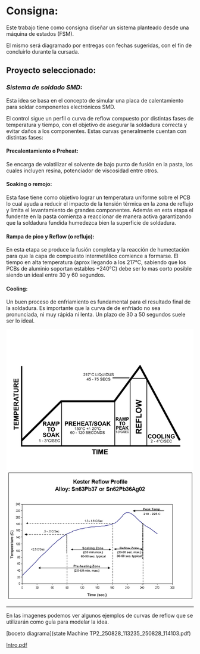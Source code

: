 # Consigna:

Este trabajo tiene como consigna diseñar un sistema planteado desde una máquina de estados (FSM).

El mismo será diagramado por entregas con fechas sugeridas, con el fin de concluirlo durante la cursada.

## Proyecto seleccionado:

### *Sistema de soldado SMD:*

Esta idea se basa en el concepto de simular una placa de   calentamiento para soldar componentes electrónicos SMD.

El control sigue un perfil o curva de reflow compuesto por distintas fases de temperatura y tiempo, con el objetivo de asegurar la soldadura correcta y evitar daños a los componentes. Estas curvas generalmente cuentan con distintas fases:

#### Precalentamiento o Preheat:
Se encarga de volatilizar el solvente de bajo punto de fusión en la pasta, los cuales incluyen resina, potenciador de viscosidad entre otros.

#### Soaking o remojo:
Esta fase tiene como objetivo lograr un temperatura uniforme sobre el PCB lo cual ayuda a reducir el impacto de la tensión térmica en la zona de reflujo y limita el levantamiento de grandes componentes. Además en esta etapa el fundente en la pasta comienza a reaccionar de manera activa garantizando que la soldadura fundida humedezca bien la superficie de soldadura.

#### Rampa de pico y Reflow (o reflujo):

En esta etapa se produce la fusión completa y la reacción de humectación para que la capa de compuesto intermetálico comience a formarse. El tiempo en alta temperatura (aprox llegando a los 217°C, sabiendo que los PCBs de aluminio soportan estables +240°C) debe ser lo mas corto posible siendo un ideal entre 30 y 60 segundos.

#### Cooling:
Un buen proceso de enfriamiento es fundamental para el resultado final de la soldadura. Es importante que la curva de de enfríado no sea pronunciada, ni muy rápida ni lenta. Un plazo de 30 a 50 segundos suele ser lo ideal. 


![Curva_reflow_1](https://github.com/fraansalo/informatica_2/blob/main/images/800px-RSS_Components_of_a_Profile1.svg.png?raw=true)
![Curva_reflow_1](https://github.com/fraansalo/informatica_2/blob/main/images/kester1.jpg?raw=true)


---
En las imagenes podemos ver algunos ejemplos de curvas de reflow que se utilizarán como guía para modelar la idea.

[boceto diagrama](state Machine TP2_250828_113235_250828_114103.pdf)

[Intro.pdf](https://github.com/fraansalo/informatica_2/blob/5d98e0c3dc995769c6904ed7fd2d0cfd7a1fc2f3/tp2/state%20Machine%20TP2_250828_113235_250828_114103.pdf)







